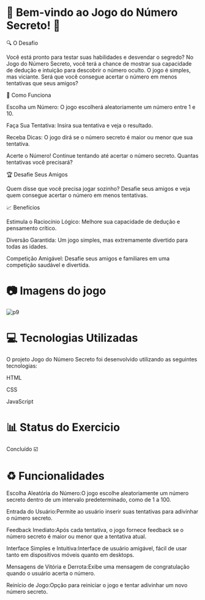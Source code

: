
# 🎲 Bem-vindo ao Jogo do Número Secreto! 🎲

🔍 O Desafio

Você está pronto para testar suas habilidades e desvendar o segredo? No Jogo do Número Secreto, você terá a chance de mostrar sua capacidade de dedução e intuição para descobrir o número oculto. O jogo é simples, mas viciante. Será que você consegue acertar o número em menos tentativas que seus amigos?

🧩 Como Funciona

Escolha um Número: O jogo escolherá aleatoriamente um número entre 1 e 10.

Faça Sua Tentativa: Insira sua tentativa e veja o resultado.

Receba Dicas: O jogo dirá se o número secreto é maior ou menor que sua tentativa.

Acerte o Número! Continue tentando até acertar o número secreto. Quantas tentativas você precisará?

🏆 Desafie Seus Amigos

Quem disse que você precisa jogar sozinho? Desafie seus amigos e veja quem consegue acertar o número em menos tentativas.

📈 Benefícios

Estimula o Raciocínio Lógico: Melhore sua capacidade de dedução e pensamento crítico.

Diversão Garantida: Um jogo simples, mas extremamente divertido para todas as idades.

Competição Amigável: Desafie seus amigos e familiares em uma competição saudável e divertida.

# 📷 Imagens do jogo 

![p9](https://github.com/user-attachments/assets/4fe41b6d-e603-4ddf-8030-5071b67033ae)

# 💻 Tecnologias Utilizadas

O projeto Jogo do Número Secreto foi desenvolvido utilizando as seguintes tecnologias:

HTML

CSS

JavaScript


# 📊 Status do Exercicio

Concluído ☑️ 

# ♻️ Funcionalidades

Escolha Aleatória do Número:O jogo escolhe aleatoriamente um número secreto dentro de um intervalo predeterminado, como de 1 a 100.

Entrada do Usuário:Permite ao usuário inserir suas tentativas para adivinhar o número secreto.

Feedback Imediato:Após cada tentativa, o jogo fornece feedback se o número secreto é maior ou menor que a tentativa atual.

Interface Simples e Intuitiva:Interface de usuário amigável, fácil de usar tanto em dispositivos móveis quanto em desktops.

Mensagens de Vitória e Derrota:Exibe uma mensagem de congratulação quando o usuário acerta o número.

Reinício de Jogo:Opção para reiniciar o jogo e tentar adivinhar um novo número secreto.

